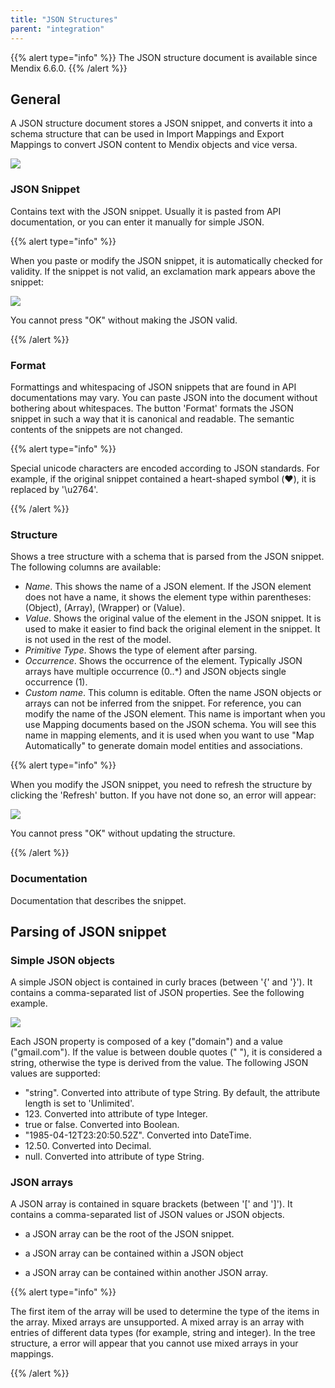 ```yaml
---
title: "JSON Structures"
parent: "integration"
---
```





{{% alert type="info" %}}
The JSON structure document is available since Mendix 6.6.0.
{{% /alert %}}

## General

A JSON structure document stores a JSON snippet, and converts it into a schema structure that can be used in Import Mappings and Export Mappings to convert JSON content to Mendix objects and vice versa. 

**![](attachments/18450089/19398772.png)**

### JSON Snippet

Contains text with the JSON snippet. Usually it is pasted from API documentation, or you can enter it manually for simple JSON.

{{% alert type="info" %}}

When you paste or modify the JSON snippet, it is automatically checked for validity. If the snippet is not valid, an exclamation mark appears above the snippet:

![](attachments/18450089/19398781.png)

You cannot press "OK" without making the JSON valid.

{{% /alert %}}

### Format

Formattings and whitespacing of JSON snippets that are found in API documentations may vary. You can paste JSON into the document without bothering about whitespaces. The button 'Format' formats the JSON snippet in such a way that it is canonical and readable. The semantic contents of the snippets are not changed.

{{% alert type="info" %}}

Special unicode characters are encoded according to JSON standards. For example, if the original snippet contained a heart-shaped symbol (❤️), it is replaced by '\u2764'.

{{% /alert %}}

### Structure

Shows a tree structure with a schema that is parsed from the JSON snippet. The following columns are available:

*   _Name_. This shows the name of a JSON element. If the JSON element does not have a name, it shows the element type within parentheses: (Object), (Array), (Wrapper) or (Value).
*   _Value_. Shows the original value of the element in the JSON snippet. It is used to make it easier to find back the original element in the snippet. It is not used in the rest of the model.
*   _Primitive_ _Type_. Shows the type of element after parsing.
*   _Occurrence_. Shows the occurrence of the element. Typically JSON arrays have multiple occurrence (0..*) and JSON objects single occurrence (1).
*   _Custom name_. This column is editable. Often the name JSON objects or arrays can not be inferred from the snippet. For reference, you can modify the name of the JSON element. This name is important when you use Mapping documents based on the JSON schema. You will see this name in mapping elements, and it is used when you want to use "Map Automatically" to generate domain model entities and associations.

{{% alert type="info" %}}

When you modify the JSON snippet, you need to refresh the structure by clicking the 'Refresh' button. If you have not done so, an error will appear:

![](attachments/18450089/19399140.png)

You cannot press "OK" without updating the structure.

{{% /alert %}}

### Documentation

Documentation that describes the snippet.

## Parsing of JSON snippet

### Simple JSON objects

A simple JSON object is contained in curly braces (between '{' and '}'). It contains a comma-separated list of JSON properties. See the following example.

![](attachments/18450089/19398775.png)

Each JSON property is composed of a key ("domain") and a value ("gmail.com"). If the value is between double quotes ("  "), it is considered a string, otherwise the type is derived from the value. The following JSON values are supported:

*   "string". Converted into attribute of type String. By default, the attribute length is set to 'Unlimited'.
*   123\. Converted into attribute of type Integer.
*   true or false. Converted into Boolean.
*   "1985-04-12T23:20:50.52Z". Converted into DateTime.
*   12.50\. Converted into Decimal.
*   null. Converted into attribute of type String.

### JSON arrays

A JSON array is contained in square brackets (between '[' and ']'). It contains a comma-separated list of JSON values or JSON objects.

*   a JSON array can be the root of the JSON snippet.

*   a JSON array can be contained within a JSON object

*   a JSON array can be contained within another JSON array.

{{% alert type="info" %}}

The first item of the array will be used to determine the type of the items in the array. Mixed arrays are unsupported. A mixed array is an array with entries of different data types (for example, string and integer). In the tree structure, a error will appear that you cannot use mixed arrays in your mappings.

{{% /alert %}}
